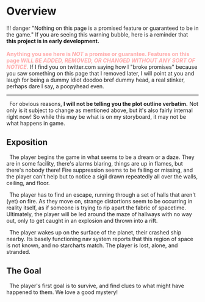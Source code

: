 # Overview

!!! danger "Nothing on this page is a promised feature or guaranteed to be in the game."
    If you are seeing this warning bubble, here is a reminder that **this project is in early development.**<br/>
    <br/>
    <span style="color:#faa">**Anything you see here is *NOT* a promise or guarantee. Features on this page *WILL BE ADDED, REMOVED, OR CHANGED WITHOUT ANY SORT OF NOTICE.***</span> If I find you on twitter.com saying how I "broke promises" because you saw something on this page that I removed later, I will point at you and laugh for being a dummy idiot doodoo bref dummy head, a real stinker, perhaps dare I say, a poopyhead even.

***

&nbsp;&nbsp;For obvious reasons, **I will not be telling you the plot outline verbatim.** Not only is it subject to change as mentioned above, but it's also fairly internal right now! So while this may be what is on my storyboard, it may not be what happens in game.

## Exposition

&nbsp;&nbsp;The player begins the game in what seems to be a dream or a daze. They are in some facility, there's alarms blaring, things are up in flames, but there's nobody there! Fire suppression seems to be failing or missing, and the player can't help but to notice a sigil drawn repeatedly all over the walls, ceiling, and floor.

&nbsp;&nbsp;The player has to find an escape, running through a set of halls that aren't (yet) on fire. As they move on, strange distortions seem to be occurring in reality itself, as if someone is trying to rip apart the fabric of spacetime. Ultimately, the player will be led around the maze of hallways with no way out, only to get caught in an explosion and thrown into a rift.

&nbsp;&nbsp;The player wakes up on the surface of the planet, their crashed ship nearby. Its basely functioning nav system reports that this region of space is not known, and no starcharts match. The player is lost, alone, and stranded.

## The Goal

&nbsp;&nbsp;The player's first goal is to survive, and find clues to what might have happened to them. We love a good mystery!
